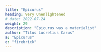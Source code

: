 ```yaml
---
title: "Epicurus"
heading: Very Unenlightened
# date: 2022-07-24
weight: 29
description: "Epicurus was a materialist"
author: "Titus Lucretius Carus"
a: "Epicurus"
c: "firebrick"
---
```

